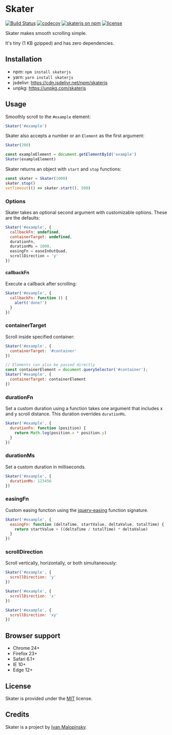 # Skater

[![Build Status](https://travis-ci.com/imsky/skater.svg?token=UCh1sfy8CJeC65T7zwsz&branch=master)](https://travis-ci.com/imsky/skater) [![codecov](https://codecov.io/gh/imsky/skater/branch/master/graph/badge.svg?token=i6le40iI4y)](https://codecov.io/gh/imsky/skater) [![skaterjs on npm](https://img.shields.io/npm/v/skaterjs.svg)](https://www.npmjs.com/package/skaterjs) [![license](https://img.shields.io/npm/l/skaterjs.svg)](./LICENSE)

Skater makes smooth scrolling simple.

It's tiny (1 KB gzipped) and has zero dependencies.

## Installation

* npm: `npm install skaterjs`
* yarn: `yarn install skaterjs`
* jsdelivr: <https://cdn.jsdelivr.net/npm/skaterjs>
* unpkg: <https://unpkg.com/skaterjs>

## Usage

Smoothly scroll to the `#example` element:

```js
Skater('#example')
```

Skater also accepts a number or an `Element` as the first argument:

```js
Skater(200)

const exampleElement = document.getElementById('example')
Skater(exampleElement)
```

Skater returns an object with `start` and `stop` functions:

```js
const skater = Skater(1000)
skater.stop()
setTimeout(() => skater.start(), 500)
```

### Options

Skater takes an optional second argument with customizable options. These are the defaults:

```js
Skater('#example', {
  callbackFn: undefined,
  containerTarget: undefined,
  durationFn,
  durationMs = 1000,
  easingFn = easeInOutQuad,
  scrollDirection = 'y'
})
```

#### callbackFn

Execute a callback after scrolling:

```js
Skater('#example', {
  callbackFn: function () {
    alert('done!')
  }
})
```

### containerTarget

Scroll inside specified container:

```js
Skater('#example', {
  containerTarget: '#container'
})

// Elements can also be passed directly
const containerElement = document.querySelector('#container');
Skater('#example', {
  containerTarget: containerElement
})
```

### durationFn

Set a custom duration using a function takes one argument that includes x and y scroll distance. This duration overrides `durationMs`.

```js
Skater('#example', {
  durationFn: function (position) {
    return Math.log(position.x * position.y)
  }
})
```

### durationMs

Set a custom duration in milliseconds.

```js
Skater('#example', {
  durationMs: 123456
})
```

### easingFn

Custom easing function using the [jquery-easing](https://github.com/danro/jquery-easing) function signature.

```js
Skater('#example', {
  easingFn: function (deltaTime, startValue, deltaValue, totalTime) {
    return startValue + ((deltaTime / totalTime) * deltaValue)
  }
})
```

### scrollDirection

Scroll vertically, horizontally, or both simultaneously:

```js
Skater('#example', {
  scrollDirection: 'y'
})

Skater('#example', {
  scrollDirection: 'x'
})

Skater('#example', {
  scrollDirection: 'xy'
})
```

## Browser support

* Chrome 24+
* Firefox 23+
* Safari 6.1+
* IE 10+
* Edge 12+

## License

Skater is provided under the [MIT](./LICENSE) license.

## Credits

Skater is a project by [Ivan Malopinsky](http://imsky.co).
